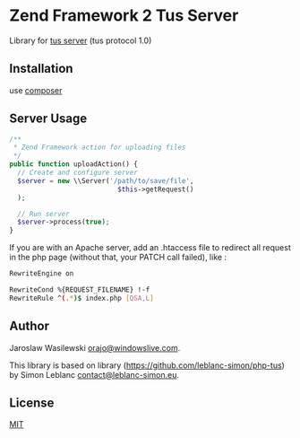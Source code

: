 Zend Framework 2 Tus Server
======

Library for [tus server](http://www.tus.io/) (tus protocol 1.0)

Installation
------------

use [composer](http://getcomposer.org/)

Server Usage
------------

```php
/**
 * Zend Framework action for uploading files
 */
public function uploadAction() {
  // Create and configure server
  $server = new \\Server('/path/to/save/file', 
                           $this->getRequest()
  );

  // Run server
  $server->process(true);
}
```

If you are with an Apache server, add an .htaccess file to redirect all request in the php page (without that, your PATCH call failed), like :

```bash
RewriteEngine on

RewriteCond %{REQUEST_FILENAME} !-f
RewriteRule ^(.*)$ index.php [QSA,L]
```


Author
------

Jaroslaw Wasilewski <orajo@windowslive.com>.

This library is based on library (https://github.com/leblanc-simon/php-tus) by Simon Leblanc <contact@leblanc-simon.eu>.

License
-------

[MIT](http://opensource.org/licenses/MIT)
